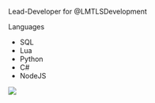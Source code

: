 Lead-Developer for @LMTLSDevelopment

Languages

* SQL
* Lua
* Python
* C#
* NodeJS

[Discord]: o_o#4500



<img src="https://github-readme-stats.vercel.app/api?username=Mitroxs&&show_icons=true&title_color=ffffff&icon_color=bb2acf&text_color=daf7dc&bg_color=151515">

